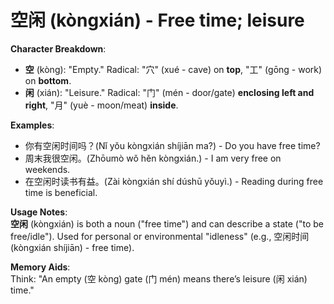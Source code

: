 # **空闲 (kòngxián) - Free time; leisure**

**Character Breakdown**:  
- **空** (kòng): "Empty." Radical: "穴" (xué - cave) on **top**, "工" (gōng - work) on **bottom**.  
- **闲** (xián): "Leisure." Radical: "门" (mén - door/gate) **enclosing left and right**, "月" (yuè - moon/meat) **inside**.

**Examples**:  
- 你有空闲时间吗？(Nǐ yǒu kòngxián shíjiān ma?) - Do you have free time?  
- 周末我很空闲。(Zhōumò wǒ hěn kòngxián.) - I am very free on weekends.  
- 在空闲时读书有益。(Zài kòngxián shí dúshū yǒuyì.) - Reading during free time is beneficial.

**Usage Notes**:  
**空闲** (kòngxián) is both a noun ("free time") and can describe a state ("to be free/idle"). Used for personal or environmental "idleness" (e.g., 空闲时间 (kòngxián shíjiān) - free time).

**Memory Aids**:  
Think: "An empty (空 kòng) gate (门 mén) means there’s leisure (闲 xián) time."